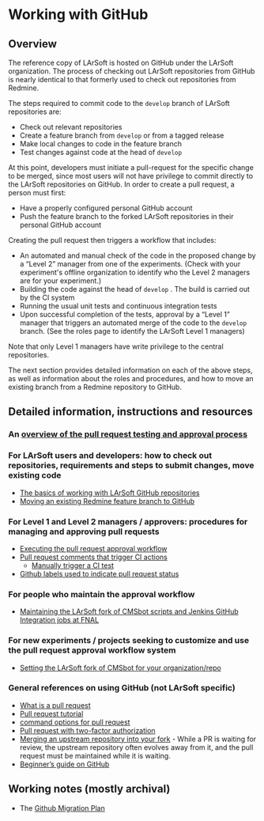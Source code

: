 # Working with GitHub



## Overview

The reference copy of LArSoft is hosted on GitHub under the LArSoft organization. The process of checking out LArSoft repositories from GitHub is nearly identical to that formerly used to check out repositories from Redmine.

The steps required to commit code to the `develop` branch of LArSoft repositories are:

-   Check out relevant repositories
-   Create a feature branch from `develop` or from a tagged release
-   Make local changes to code in the feature branch
-   Test changes against code at the head of `develop`

At this point, developers must initiate a pull-request for the specific change to be merged, since most users will not have privilege to commit directly to the LArSoft repositories on GitHub. In order to create a pull request, a person must first:

-   Have a properly configured personal GitHub account
-   Push the feature branch to the forked LArSoft repositories in their personal GitHub account

Creating the pull request then triggers a workflow that includes:

-   An automated and manual check of the code in the proposed change by a “Level 2” manager from one of the experiments. (Check with your experiment's offline organization to identify who the Level 2 managers are for your experiment.)
-   Building the code against the head of `develop` . The build is carried out by the CI system
-   Running the usual unit tests and continuous integration tests
-   Upon successful completion of the tests, approval by a “Level 1” manager that triggers an automated merge of the code to the `develop` branch. (See the roles page to identify the LArSoft Level 1 managers)

Note that only Level 1 managers have write privilege to the central repositories.

The next section provides detailed information on each of the above steps, as well as information about the roles and procedures, and how to move an existing branch from a Redmine repository to GitHub.

## Detailed information, instructions and resources

### An [overview of the pull request testing and approval process](Pull_request_testing_and_approval_workflow)

### For LArSoft users and developers: how to check out repositories, requirements and steps to submit changes, move existing code

-   [The basics of working with LArSoft GitHub repositories](WorkingWithLArSoftGithubRepos)
-   [Moving an existing Redmine feature branch to GitHub](Migrating_Redmine_Feature_Branches)

### For Level 1 and Level 2 managers / approvers: procedures for managing and approving pull requests

-   [Executing the pull request approval workflow](Executing_the_pull_request_approval_workflow)
-   [Pull request comments that trigger CI actions](Pull_request_comments_that_trigger_CI_actions)
    -   [Manually trigger a CI test](Manually_trigger_a_CI_test)
-   [Github labels used to indicate pull request status](Github_labels_used_to_indicate_pull_request_status)

### For people who maintain the approval workflow

-   [Maintaining the LArSoft fork of CMSbot scripts and Jenkins GitHub Integration jobs at FNAL](Maintaining_CMSbot_scripts_and_Jenkins_jobs)

### For new experiments / projects seeking to customize and use the pull request approval workflow system

-   [Setting the LArSoft fork of CMSbot for your organization/repo](SetupCMSbotScriptsYourOrg)

### General references on using GitHub (not LArSoft specific)

-   [What is a pull request](https://docs.github.com/en/github/collaborating-with-issues-and-pull-requests/about-pull-requests)
-   [Pull request tutorial](https://yangsu.github.io/pull-request-tutorial/)
-   [command options for pull request](https://git-scm.com/docs/git-request-pull)
-   [Pull request with two-factor authorization](https://docs.github.com/en/github/authenticating-to-github/accessing-github-using-two-factor-authentication)
-   [Merging an upstream repository into your fork](https://docs.github.com/en/github/collaborating-with-issues-and-pull-requests/merging-an-upstream-repository-into-your-fork) - While a PR is waiting for review, the upstream repository often evolves away from it, and the pull request must be maintained while it is waiting.
-   [Beginner’s guide on GitHub](https://mvthanoshan.medium.com/ubuntu-a-beginners-guide-to-git-github-44a2d2fda0b8)

## Working notes (mostly archival)

-   The [Github Migration Plan](Github_Migration_Plan)
